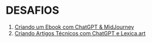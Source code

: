 # DESAFIOS

1. [Criando um Ebook com ChatGPT & MidJourney](https://github.com/Ribeiro20214543/BootCamps/tree/main/Santander%202024%20-%20Fundamentos%20de%20IA%20para%20Devs/DesafioEbook)
2. [Criando Artigos Técnicos com ChatGPT e Lexica.art](https://github.com/Ribeiro20214543/BootCamps/tree/main/Santander%202024%20-%20Fundamentos%20de%20IA%20para%20Devs/DesafioArtigo)
